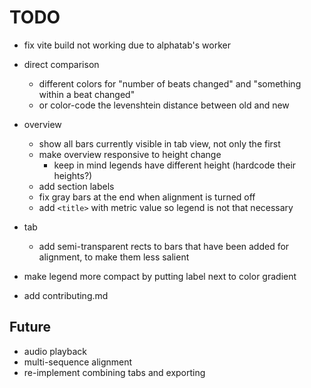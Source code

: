 # TODO

- fix vite build not working due to alphatab's worker

- direct comparison
  - different colors for "number of beats changed" and "something within a beat changed"
  - or color-code the levenshtein distance between old and new

- overview
  - show all bars currently visible in tab view, not only the first
  - make overview responsive to height change
    - keep in mind legends have different height (hardcode their heights?)
  - add section labels
  - fix gray bars at the end when alignment is turned off
  - add `<title>` with metric value so legend is not that necessary

- tab
  - add semi-transparent rects to bars that have been added for alignment, to make them less salient

- make legend more compact by putting label next to color gradient

- add contributing.md

## Future

- audio playback
- multi-sequence alignment
- re-implement combining tabs and exporting
